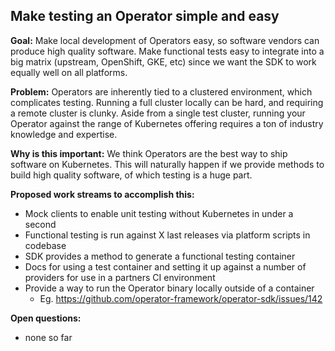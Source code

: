 ## Make testing an Operator simple and easy

**Goal:** Make local development of Operators easy, so software vendors can produce high quality software.
Make functional tests easy to integrate into a big matrix (upstream, OpenShift, GKE, etc) since we want the SDK to work equally well on all platforms.

**Problem:** Operators are inherently tied to a clustered environment, which complicates testing. Running a full cluster locally can be hard, and requiring a remote cluster is clunky. Aside from a single test cluster, running your Operator against the range of Kubernetes offering requires a ton of industry knowledge and expertise.

**Why is this important:** We think Operators are the best way to ship software on Kubernetes. This will naturally happen if we provide methods to build high quality software, of which testing is a huge part.

**Proposed work streams to accomplish this:**

- Mock clients to enable unit testing without Kubernetes in under a second
- Functional testing is run against X last releases via platform scripts in codebase
- SDK provides a method to generate a functional testing container
- Docs for using a test container and setting it up against a number of providers for use in a partners CI environment
- Provide a way to run the Operator binary locally outside of a container
  - Eg. https://github.com/operator-framework/operator-sdk/issues/142

**Open questions:**

- none so far
